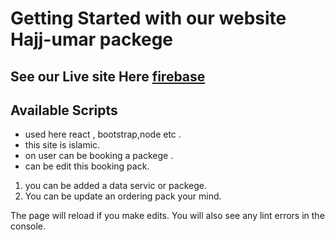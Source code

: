 # Getting Started with our website Hajj-umar packege
## See our  Live site Here [firebase ](https://hajj-umrah-3d5c6.web.app/)

## Available Scripts

* used here react , bootstrap,node etc .
* this site is islamic.
* on user can be booking a packege .
* can be edit this booking pack.
1. you can be added a data servic or packege.
2. You can be update an ordering pack your mind.

The page will reload if you make edits.
You will also see any lint errors in the console.


